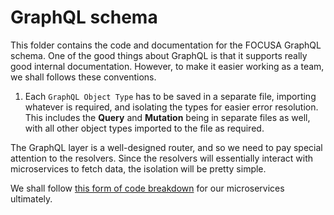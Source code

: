 # GraphQL schema

This folder contains the code and documentation for the FOCUSA GraphQL schema. One of the good things about GraphQL is that it supports really good internal documentation. However, to make it easier working as a team, we shall follows these conventions.

1. Each `GraphQL Object Type` has to be saved in a separate file, importing whatever is required, and isolating the types for easier error resolution. This includes the **Query** and **Mutation** being in separate files as well, with all other object types imported to the file as required.

The GraphQL layer is a well-designed router, and so we need to pay special attention to the resolvers. Since the resolvers will essentially interact with microservices to fetch data, the isolation will be pretty simple.

We shall follow [this form of code breakdown](https://nanofaroque.medium.com/solid-code-in-nodejs-a87685b4cdfe) for our microservices ultimately.
